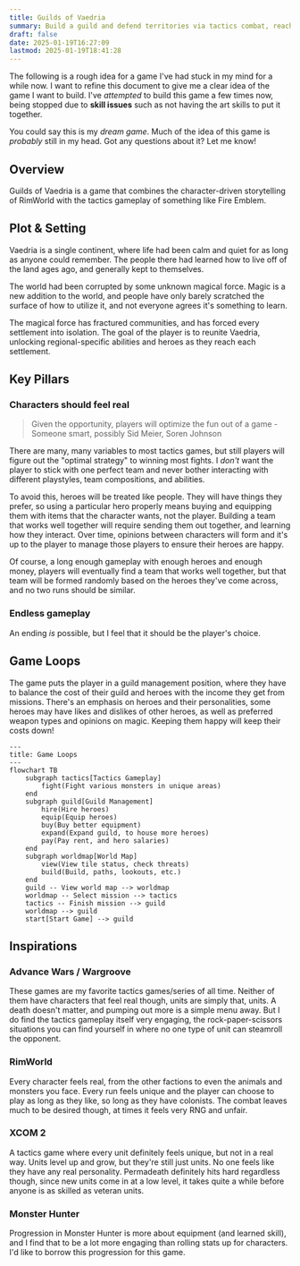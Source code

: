 ```yaml
---
title: Guilds of Vaedria
summary: Build a guild and defend territories via tactics combat, reach other settlements to gain new recruits, skills, and resources.
draft: false
date: 2025-01-19T16:27:09
lastmod: 2025-01-19T18:41:28
---
```

The following is a rough idea for a game I've had stuck in my mind for a while now. I want to refine this document to give me a clear idea of the game I want to build. I've *attempted* to build this game a few times now, being stopped due to **skill issues** such as not having the art skills to put it together.

You could say this is my *dream game*. Much of the idea of this game is *probably* still in my head. Got any questions about it? Let me know!
## Overview
Guilds of Vaedria is a game that combines the character-driven storytelling of RimWorld with the tactics gameplay of something like Fire Emblem.
## Plot & Setting
Vaedria is a single continent, where life had been calm and quiet for as long as anyone could remember. The people there had learned how to live off of the land ages ago, and generally kept to themselves. 

The world had been corrupted by some unknown magical force. Magic is a new addition to the world, and people have only barely scratched the surface of how to utilize it, and not everyone agrees it's something to learn. 

The magical force has fractured communities, and has forced every settlement into isolation. The goal of the player is to reunite Vaedria, unlocking regional-specific abilities and heroes as they reach each settlement.
## Key Pillars
### Characters should feel real
> Given the opportunity, players will optimize the fun out of a game - Someone smart, possibly Sid Meier, Soren Johnson

There are many, many variables to most tactics games, but still players will figure out the "optimal strategy" to winning most fights. I *don't* want the player to stick with one perfect team and never bother interacting with different playstyles, team compositions, and abilities. 

To avoid this, heroes will be treated like people. They will have things they prefer, so using a particular hero properly means buying and equipping them with items that the character wants, not the player. Building a team that works well together will require sending them out together, and learning how they interact. Over time, opinions between characters will form and it's up to the player to manage those players to ensure their heroes are happy.

Of course, a long enough gameplay with enough heroes and enough money, players will eventually find a team that works well together, but that team will be formed randomly based on the heroes they've come across, and no two runs should be similar.
### Endless gameplay
An ending *is* possible, but I feel that it should be the player's choice. 
## Game Loops
The game puts the player in a guild management position, where they have to balance the cost of their guild and heroes with the income they get from missions. There's an emphasis on heroes and their personalities, some heroes may have likes and dislikes of other heroes, as well as preferred weapon types and opinions on magic. Keeping them happy will keep their costs down!
```mermaid
---
title: Game Loops
---
flowchart TB
	subgraph tactics[Tactics Gameplay]
		fight(Fight various monsters in unique areas)
	end
	subgraph guild[Guild Management]
		hire(Hire heroes)
		equip(Equip heroes)
		buy(Buy better equipment)
		expand(Expand guild, to house more heroes)
		pay(Pay rent, and hero salaries)
	end
	subgraph worldmap[World Map]
		view(View tile status, check threats)
		build(Build, paths, lookouts, etc.)
	end
	guild -- View world map --> worldmap
	worldmap -- Select mission --> tactics
	tactics -- Finish mission --> guild
	worldmap --> guild
	start[Start Game] --> guild
```
## Inspirations
### Advance Wars / Wargroove
These games are my favorite tactics games/series of all time. Neither of them have characters that feel real though, units are simply that, units. A death doesn't matter, and pumping out more is a simple menu away. But I do find the tactics gameplay itself very engaging, the rock-paper-scissors situations you can find yourself in where no one type of unit can steamroll the opponent. 
### RimWorld
Every character feels real, from the other factions to even the animals and monsters you face. Every run feels unique and the player can choose to play as long as they like, so long as they have colonists. The combat leaves much to be desired though, at times it feels very RNG and unfair.
### XCOM 2
A tactics game where every unit definitely feels unique, but not in a real way. Units level up and grow, but they're still just units. No one feels like they have any real personality. Permadeath definitely hits hard regardless though, since new units come in at a low level, it takes quite a while before anyone is as skilled as veteran units.
### Monster Hunter
Progression in Monster Hunter is more about equipment (and learned skill), and I find that to be a lot more engaging than rolling stats up for characters. I'd like to borrow this progression for this game.